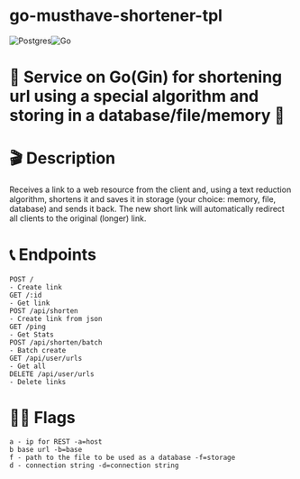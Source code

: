 # go-musthave-shortener-tpl

![Postgres](https://img.shields.io/badge/postgres-%23316192.svg?style=for-the-badge&logo=postgresql&logoColor=white)![Go](https://img.shields.io/badge/go-%2300ADD8.svg?style=for-the-badge&logo=go&logoColor=white)

# 🎲 Service on Go(Gin) for shortening url using a special algorithm and storing in a database/file/memory 🎲

# 🎬 Description 

Receives a link to a web resource from the client and, using a text reduction algorithm, shortens it and saves it in storage (your choice: memory, file, database) and sends it back. The new short link will automatically redirect all clients to the original (longer) link.

# 📞 Endpoints
```http
POST /
- Create link
GET /:id 
- Get link 
POST /api/shorten
- Create link from json
GET /ping
- Get Stats 
POST /api/shorten/batch
- Batch create 
GET /api/user/urls
- Get all
DELETE /api/user/urls
- Delete links
```

# 🏴‍☠️ Flags
```
a - ip for REST -a=host
b base url -b=base
f - path to the file to be used as a database -f=storage
d - connection string -d=connection string
```

